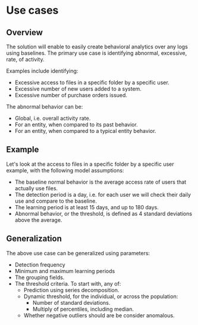 # Use cases

## Overview

The solution will enable to easily create behavioral analytics over any logs using baselines. The primary use case is identifying abnormal, excessive, rate, of activity.

Examples include identifying:

- Excessive access to files in a specific folder by a specific user.
- Excessive number of new users added to a system.
- Excessive number of purchase orders issued.

The abnormal behavior can be:

- Global, i.e. overall activity rate.
- For an entity, when compared to its past behavior.
- For an entity, when compared to a typical entity behavior.

## Example

Let's look at the access to files in a specific folder by a specific user example, with the following model assumptions:

- The baseline normal behavior is the average access rate of users that actually use files.
- The detection period is a day, i.e. for each user we will check their daily use and compare to the baseline.
- The learning period is at least 15 days, and up to 180 days.
- Abnormal behavior, or the threshold, is defined as 4 standard deviations above the average.

## Generalization

The above use case can be generalized using parameters:

- Detection frequency
- Minimum and maximum learning periods
- The grouping fields.
- The threshold criteria. To start with, any of:
  - Prediction using series decomposition.
  - Dynamic threshold, for the individual, or across the population:
    - Number of standard deviations.
    - Multiply of percentiles, including median.
  - Whether negative outliers should are be consider anomalous.
